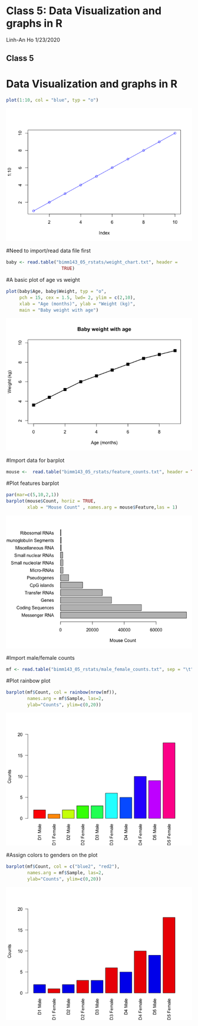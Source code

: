 Class 5: Data Visualization and graphs in R
================
Linh-An Ho
1/23/2020

## Class 5

# Data Visualization and graphs in R

``` r
plot(1:10, col = "blue", typ = "o")
```

![](class05_files/figure-gfm/unnamed-chunk-1-1.png)<!-- -->

\#Need to import/read data file first

``` r
baby <- read.table("bimm143_05_rstats/weight_chart.txt", header = 
                     TRUE)
```

\#A basic plot of age vs weight

``` r
plot(baby$Age, baby$Weight, typ = "o",
     pch = 15, cex = 1.5, lwd= 2, ylim = c(2,10), 
     xlab = "Age (months)", ylab = "Weight (kg)",
     main = "Baby weight with age")
```

![](class05_files/figure-gfm/unnamed-chunk-3-1.png)<!-- -->

\#Import data for
barplot

``` r
mouse <-  read.table("bimm143_05_rstats/feature_counts.txt", header = TRUE, sep = "\t")
```

\#Plot features barplot

``` r
par(mar=c(5,10,2,1))
barplot(mouse$Count, horiz = TRUE, 
        xlab = "Mouse Count" , names.arg = mouse$Feature,las = 1)
```

![](class05_files/figure-gfm/unnamed-chunk-5-1.png)<!-- -->

\#Import male/female
counts

``` r
mf <- read.table("bimm143_05_rstats/male_female_counts.txt", sep = "\t", header = TRUE)
```

\#Plot rainbow plot

``` r
barplot(mf$Count, col = rainbow(nrow(mf)),
        names.arg = mf$Sample, las=2, 
        ylab="Counts", ylim=c(0,20))
```

![](class05_files/figure-gfm/unnamed-chunk-7-1.png)<!-- -->

\#Assign colors to genders on the plot

``` r
barplot(mf$Count, col = c("blue2", "red2"),
        names.arg = mf$Sample, las=2, 
        ylab="Counts", ylim=c(0,20))
```

![](class05_files/figure-gfm/unnamed-chunk-8-1.png)<!-- -->

